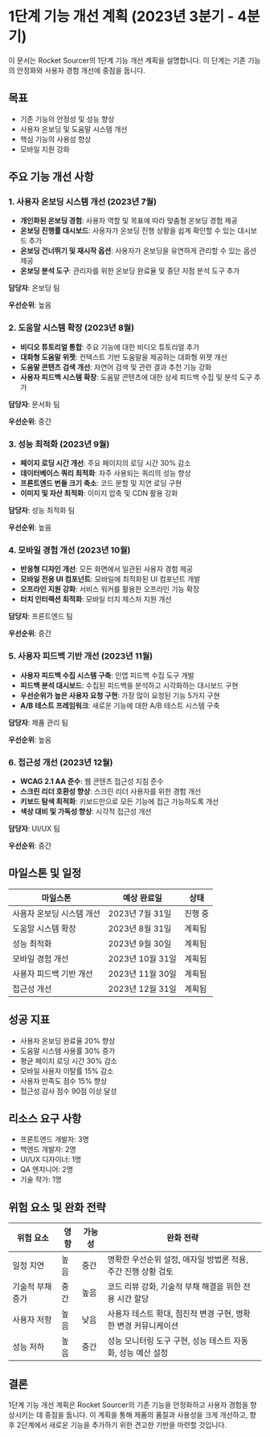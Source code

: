 # 1단계 기능 개선 계획 (2023년 3분기 - 4분기)

이 문서는 Rocket Sourcer의 1단계 기능 개선 계획을 설명합니다. 이 단계는 기존 기능의 안정화와 사용자 경험 개선에 중점을 둡니다.

## 목표

- 기존 기능의 안정성 및 성능 향상
- 사용자 온보딩 및 도움말 시스템 개선
- 핵심 기능의 사용성 향상
- 모바일 지원 강화

## 주요 기능 개선 사항

### 1. 사용자 온보딩 시스템 개선 (2023년 7월)

- **개인화된 온보딩 경험**: 사용자 역할 및 목표에 따라 맞춤형 온보딩 경험 제공
- **온보딩 진행률 대시보드**: 사용자가 온보딩 진행 상황을 쉽게 확인할 수 있는 대시보드 추가
- **온보딩 건너뛰기 및 재시작 옵션**: 사용자가 온보딩을 유연하게 관리할 수 있는 옵션 제공
- **온보딩 분석 도구**: 관리자를 위한 온보딩 완료율 및 중단 지점 분석 도구 추가

**담당자**: 온보딩 팀

**우선순위**: 높음

### 2. 도움말 시스템 확장 (2023년 8월)

- **비디오 튜토리얼 통합**: 주요 기능에 대한 비디오 튜토리얼 추가
- **대화형 도움말 위젯**: 컨텍스트 기반 도움말을 제공하는 대화형 위젯 개선
- **도움말 콘텐츠 검색 개선**: 자연어 검색 및 관련 결과 추천 기능 강화
- **사용자 피드백 시스템 확장**: 도움말 콘텐츠에 대한 상세 피드백 수집 및 분석 도구 추가

**담당자**: 문서화 팀

**우선순위**: 중간

### 3. 성능 최적화 (2023년 9월)

- **페이지 로딩 시간 개선**: 주요 페이지의 로딩 시간 30% 감소
- **데이터베이스 쿼리 최적화**: 자주 사용되는 쿼리의 성능 향상
- **프론트엔드 번들 크기 축소**: 코드 분할 및 지연 로딩 구현
- **이미지 및 자산 최적화**: 이미지 압축 및 CDN 활용 강화

**담당자**: 성능 최적화 팀

**우선순위**: 높음

### 4. 모바일 경험 개선 (2023년 10월)

- **반응형 디자인 개선**: 모든 화면에서 일관된 사용자 경험 제공
- **모바일 전용 UI 컴포넌트**: 모바일에 최적화된 UI 컴포넌트 개발
- **오프라인 지원 강화**: 서비스 워커를 활용한 오프라인 기능 확장
- **터치 인터랙션 최적화**: 모바일 터치 제스처 지원 개선

**담당자**: 프론트엔드 팀

**우선순위**: 중간

### 5. 사용자 피드백 기반 개선 (2023년 11월)

- **사용자 피드백 수집 시스템 구축**: 인앱 피드백 수집 도구 개발
- **피드백 분석 대시보드**: 수집된 피드백을 분석하고 시각화하는 대시보드 구현
- **우선순위가 높은 사용자 요청 구현**: 가장 많이 요청된 기능 5가지 구현
- **A/B 테스트 프레임워크**: 새로운 기능에 대한 A/B 테스트 시스템 구축

**담당자**: 제품 관리 팀

**우선순위**: 높음

### 6. 접근성 개선 (2023년 12월)

- **WCAG 2.1 AA 준수**: 웹 콘텐츠 접근성 지침 준수
- **스크린 리더 호환성 향상**: 스크린 리더 사용자를 위한 경험 개선
- **키보드 탐색 최적화**: 키보드만으로 모든 기능에 접근 가능하도록 개선
- **색상 대비 및 가독성 향상**: 시각적 접근성 개선

**담당자**: UI/UX 팀

**우선순위**: 중간

## 마일스톤 및 일정

| 마일스톤 | 예상 완료일 | 상태 |
|---------|------------|------|
| 사용자 온보딩 시스템 개선 | 2023년 7월 31일 | 진행 중 |
| 도움말 시스템 확장 | 2023년 8월 31일 | 계획됨 |
| 성능 최적화 | 2023년 9월 30일 | 계획됨 |
| 모바일 경험 개선 | 2023년 10월 31일 | 계획됨 |
| 사용자 피드백 기반 개선 | 2023년 11월 30일 | 계획됨 |
| 접근성 개선 | 2023년 12월 31일 | 계획됨 |

## 성공 지표

- 사용자 온보딩 완료율 20% 향상
- 도움말 시스템 사용률 30% 증가
- 평균 페이지 로딩 시간 30% 감소
- 모바일 사용자 이탈률 15% 감소
- 사용자 만족도 점수 15% 향상
- 접근성 감사 점수 90점 이상 달성

## 리소스 요구 사항

- 프론트엔드 개발자: 3명
- 백엔드 개발자: 2명
- UI/UX 디자이너: 1명
- QA 엔지니어: 2명
- 기술 작가: 1명

## 위험 요소 및 완화 전략

| 위험 요소 | 영향 | 가능성 | 완화 전략 |
|---------|------|-------|----------|
| 일정 지연 | 높음 | 중간 | 명확한 우선순위 설정, 애자일 방법론 적용, 주간 진행 상황 검토 |
| 기술적 부채 증가 | 중간 | 높음 | 코드 리뷰 강화, 기술적 부채 해결을 위한 전용 시간 할당 |
| 사용자 저항 | 높음 | 낮음 | 사용자 테스트 확대, 점진적 변경 구현, 명확한 변경 커뮤니케이션 |
| 성능 저하 | 높음 | 중간 | 성능 모니터링 도구 구현, 성능 테스트 자동화, 성능 예산 설정 |

## 결론

1단계 기능 개선 계획은 Rocket Sourcer의 기존 기능을 안정화하고 사용자 경험을 향상시키는 데 중점을 둡니다. 이 계획을 통해 제품의 품질과 사용성을 크게 개선하고, 향후 2단계에서 새로운 기능을 추가하기 위한 견고한 기반을 마련할 것입니다. 